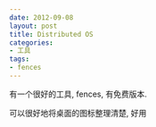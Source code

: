 ```yaml
---
date: 2012-09-08
layout: post
title: Distributed OS 
categories:
- 工具
tags:
- fences
---
```


有一个很好的工具, fences, 有免费版本.

可以很好地将桌面的图标整理清楚, 好用
